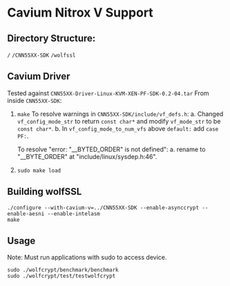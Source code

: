 # Cavium Nitrox V Support

## Directory Structure:
`/`
    `/CNN55XX-SDK`
    `/wolfssl`

## Cavium Driver

Tested against `CNN55XX-Driver-Linux-KVM-XEN-PF-SDK-0.2-04.tar`
From inside `CNN55XX-SDK`:
1. `make`
    To resolve warnings in `CNN55XX-SDK/include/vf_defs.h`:
    a. Changed `vf_config_mode_str` to return `const char*` and modify `vf_mode_str` to be `const char*`.
    b. In `vf_config_mode_to_num_vfs` above `default:` add `case PF:`.

    To resolve "error: "__BYTED_ORDER" is not defined":
    a. rename to "__BYTE_ORDER" at "include/linux/sysdep.h:46".

2. `sudo make load`

## Building wolfSSL

```
./configure --with-cavium-v=../CNN55XX-SDK --enable-asynccrypt --enable-aesni --enable-intelasm
make
```

## Usage

Note: Must run applications with sudo to access device.

```
sudo ./wolfcrypt/benchmark/benchmark
sudo ./wolfcrypt/test/testwolfcrypt
```
